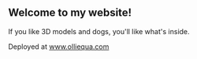 ## Welcome to my website!

If you like 3D models and dogs, you'll like what's inside.

Deployed at www.olliequa.com
